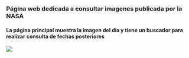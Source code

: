 <h3>Página web dedicada a consultar imagenes publicada por la NASA</h3>
<h4>La página principal muestra la imagen del día y tiene un buscador para realizar consulta de fechas posteriores</h4>
<img src="![Uploading image.png…]()">
